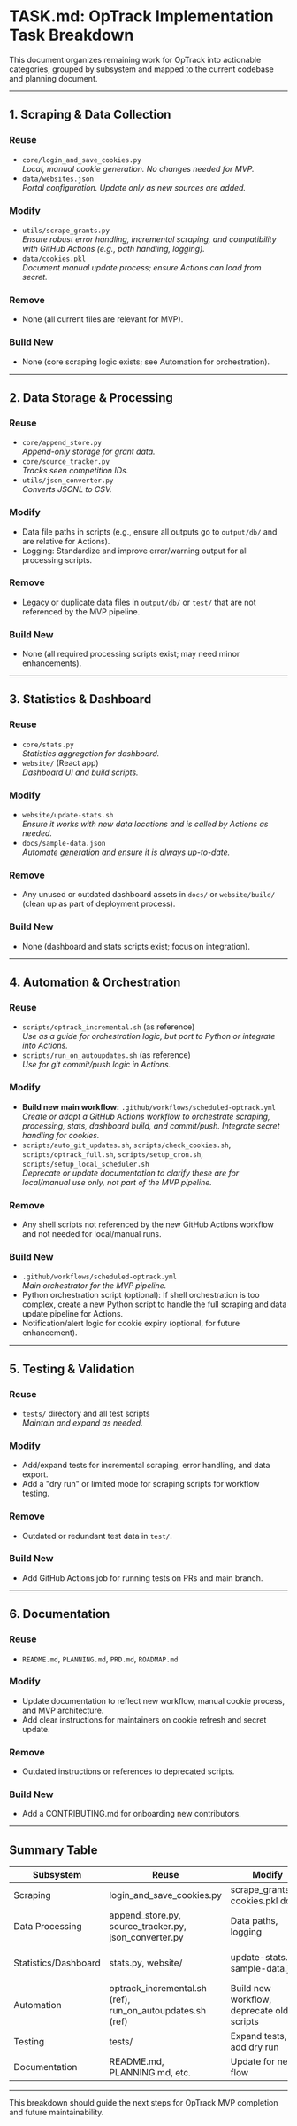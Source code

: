 # TASK.md: OpTrack Implementation Task Breakdown

This document organizes remaining work for OpTrack into actionable categories, grouped by subsystem and mapped to the current codebase and planning document.

---

## 1. Scraping & Data Collection

### Reuse
- `core/login_and_save_cookies.py`  
  *Local, manual cookie generation. No changes needed for MVP.*
- `data/websites.json`  
  *Portal configuration. Update only as new sources are added.*

### Modify
- `utils/scrape_grants.py`  
  *Ensure robust error handling, incremental scraping, and compatibility with GitHub Actions (e.g., path handling, logging).*
- `data/cookies.pkl`  
  *Document manual update process; ensure Actions can load from secret.*

### Remove
- None (all current files are relevant for MVP).

### Build New
- None (core scraping logic exists; see Automation for orchestration).

---

## 2. Data Storage & Processing

### Reuse
- `core/append_store.py`  
  *Append-only storage for grant data.*
- `core/source_tracker.py`  
  *Tracks seen competition IDs.*
- `utils/json_converter.py`  
  *Converts JSONL to CSV.*

### Modify
- Data file paths in scripts (e.g., ensure all outputs go to `output/db/` and are relative for Actions).
- Logging: Standardize and improve error/warning output for all processing scripts.

### Remove
- Legacy or duplicate data files in `output/db/` or `test/` that are not referenced by the MVP pipeline.

### Build New
- None (all required processing scripts exist; may need minor enhancements).

---

## 3. Statistics & Dashboard

### Reuse
- `core/stats.py`  
  *Statistics aggregation for dashboard.*
- `website/` (React app)  
  *Dashboard UI and build scripts.*

### Modify
- `website/update-stats.sh`  
  *Ensure it works with new data locations and is called by Actions as needed.*
- `docs/sample-data.json`  
  *Automate generation and ensure it is always up-to-date.*

### Remove
- Any unused or outdated dashboard assets in `docs/` or `website/build/` (clean up as part of deployment process).

### Build New
- None (dashboard and stats scripts exist; focus on integration).

---

## 4. Automation & Orchestration

### Reuse
- `scripts/optrack_incremental.sh` (as reference)  
  *Use as a guide for orchestration logic, but port to Python or integrate into Actions.*
- `scripts/run_on_autoupdates.sh` (as reference)  
  *Use for git commit/push logic in Actions.*

### Modify
- **Build new main workflow:** `.github/workflows/scheduled-optrack.yml`  
  *Create or adapt a GitHub Actions workflow to orchestrate scraping, processing, stats, dashboard build, and commit/push. Integrate secret handling for cookies.*
- `scripts/auto_git_updates.sh`, `scripts/check_cookies.sh`, `scripts/optrack_full.sh`, `scripts/setup_cron.sh`, `scripts/setup_local_scheduler.sh`  
  *Deprecate or update documentation to clarify these are for local/manual use only, not part of the MVP pipeline.*

### Remove
- Any shell scripts not referenced by the new GitHub Actions workflow and not needed for local/manual runs.

### Build New
- `.github/workflows/scheduled-optrack.yml`  
  *Main orchestrator for the MVP pipeline.*
- Python orchestration script (optional): If shell orchestration is too complex, create a new Python script to handle the full scraping and data update pipeline for Actions.
- Notification/alert logic for cookie expiry (optional, for future enhancement).

---

## 5. Testing & Validation

### Reuse
- `tests/` directory and all test scripts  
  *Maintain and expand as needed.*

### Modify
- Add/expand tests for incremental scraping, error handling, and data export.
- Add a "dry run" or limited mode for scraping scripts for workflow testing.

### Remove
- Outdated or redundant test data in `test/`.

### Build New
- Add GitHub Actions job for running tests on PRs and main branch.

---

## 6. Documentation

### Reuse
- `README.md`, `PLANNING.md`, `PRD.md`, `ROADMAP.md`

### Modify
- Update documentation to reflect new workflow, manual cookie process, and MVP architecture.
- Add clear instructions for maintainers on cookie refresh and secret update.

### Remove
- Outdated instructions or references to deprecated scripts.

### Build New
- Add a CONTRIBUTING.md for onboarding new contributors.

---

## Summary Table
| Subsystem         | Reuse                        | Modify                                 | Remove                        | Build New                                 |
|-------------------|------------------------------|----------------------------------------|-------------------------------|-------------------------------------------|
| Scraping          | login_and_save_cookies.py    | scrape_grants.py, cookies.pkl docs     | None                          | None                                      |
| Data Processing   | append_store.py, source_tracker.py, json_converter.py | Data paths, logging         | Legacy data files              | None                                      |
| Statistics/Dashboard | stats.py, website/         | update-stats.sh, sample-data.json      | Old dashboard assets          | None                                      |
| Automation        | optrack_incremental.sh (ref), run_on_autoupdates.sh (ref) | Build new workflow, deprecate old scripts | Unused shell scripts         | scheduled-optrack.yml, orchestration script|
| Testing           | tests/                       | Expand tests, add dry run              | Old test data                 | Actions test job                          |
| Documentation     | README.md, PLANNING.md, etc. | Update for new flow                    | Old instructions              | CONTRIBUTING.md                           |

---
This breakdown should guide the next steps for OpTrack MVP completion and future maintainability.
